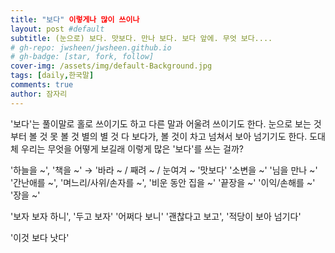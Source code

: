 ```yaml
---
title: "보다" 이렇게나 많이 쓰이나 
layout: post #default
subtitle: (눈으로) 보다. 맛보다. 만나 보다. 보다 앞에. 무엇 보다....
# gh-repo: jwsheen/jwsheen.github.io
# gh-badge: [star, fork, follow]
cover-img: /assets/img/default-Background.jpg
tags: [daily,한국말]
comments: true
author: 잠자리
---
```


'보다'는 풀이말로 홀로 쓰이기도 하고 다른 말과 어울려 쓰이기도 한다.
눈으로 보는 것부터 볼 것 못 볼 것 별의 별 것 다 보다가, 볼 것이 차고 넘쳐서 보아 넘기기도 한다.
도대체 우리는 무엇을 어떻게 보길래 이렇게 많은 '보다'를 쓰는 걸까?

'하늘을 ~', '책을 ~' &rarr; '바라 ~ / 째려 ~ / 눈여겨 ~ 
'맛보다'
'소변을 ~'
'님을 만나 ~'
'간난애를 ~', '며느리/사위/손자를 ~', '비운 동안 집을 ~'
'끝장을 ~'
'이익/손해를 ~'
'장을 ~'

'보자 보자 하니', '두고 보자'
'어쩌다 보니'
'괜찮다고 보고', '적당이 보아 넘기다'

'이것 보다 낫다'
